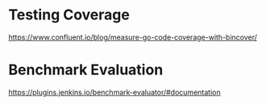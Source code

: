 # Testing Coverage

https://www.confluent.io/blog/measure-go-code-coverage-with-bincover/



# Benchmark Evaluation

https://plugins.jenkins.io/benchmark-evaluator/#documentation
